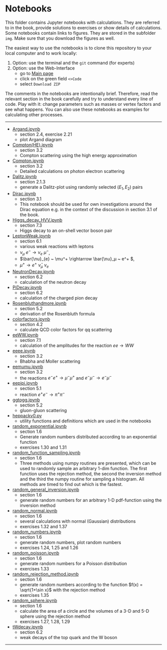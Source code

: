 # Notebooks

This folder contains Jupyter notebooks with calculations. 
They are referred to in the book, provide solutions to exercises or 
show details of calculations.    
Some notebooks contain links to figures. 
They are stored in the subfolder `img`.
Make sure that you download the figures as well.  

The easiest way to use the notebooks is to clone this repository to your local computer 
and to work locally:
1. Option: use the terminal and the `git` command (for experts)
2. Option: use the Web-Interface 
    - go to [Main page](https://github.com/BuchEPP/Buch/tree/main)
    - click on the green field `<>Code`
    - select `Download ZIP`

The comments in the notebooks are intentionally brief.  Therefore, read the relevant section in the book carefully and try to understand every line of code.  Play with it: change parameters such as masses or vertex factors and see what happens. You can also use these notebooks as examples for calculating other processes.   

----
- [Argand.ipynb](./Argand.ipynb)
    - section 2.4, exercise 2.21
    - plot Argand diagram
- [Compton(HE).ipynb](./Compton(HE).ipynb) 
    - section 3.2 
    - Compton scattering using the high energy approximation
- [Compton.ipynb](./Compton.ipynb) 
    - section 3.2 
    - Detailed calculations on photon electron scattering
- [Dalitz.ipynb](./Dalitz.ipynb) 
    - section 2.1.3
    - generate a Dalitz-plot using randomly selected $(E_1, E_2)$ pairs
- [Dirac.ipynb](./Dirac.ipynb)
    - section 3.1 
    - This notebook should be used for own investigations around the Dirac equation e.g. in the context of the discussion in section 3.1 of the book.
- [Higgs_decay_HVV.ipynb](./Higgs_decay_HVV.ipynb) 
    - section 7.3 
    - Higgs decay to an on-shell vector boson pair
- [LeptonWeak.ipynb](./LeptonWeak.ipynb) 
    - section 6.1 
    - various weak reactions with leptons
    - $\nu_\mu ~ e^-\rightarrow \nu_e ~ \mu^-$,  
    - $\bar{\nu}_{e} ~ \mu^+ \rightarrow \bar{\nu}_μ ~ e^+ $,  
    - $\mu^+\rightarrow e^+ ~\bar{\nu}_\mu ~ \nu_e$
- [NeutronDecay.ipynb](./NeutronDecay.ipynb) 
    - section 6.2 
    - calculation of the neutron decay 
- [PiDecay.ipynb](./PiDecay.ipynb) 
    - section 6.2 
    - calculation of the charged pion decay 
- [Rosenbluthandmore.ipynb](./Rosenbluthandmore.ipynb) 
    - section 5.2 
    - derivation of the Rosenbluth formula
- [colorfactors.ipynb](./colorfactors.ipynb)
    - section 4.2 
    - calculate QCD color factors for qq scattering
- [eeWW.ipynb](./eeWW.ipynb)  
    - section 7.1 
    - calculation of the amplitudes for the reaction $ee \to WW$
- [eeee.ipynb](./eeee.ipynb) 
    - section 3.2 
    - Bhabha and Moller scattering
- [eemumu.ipynb](./eemumu.ipynb) 
    - section 3.2 
    - the reactions $e^- e^+ \to \mu^- \mu^+$ and $e^- \mu^- \to e^- \mu^-$
- [eepipi.ipynb](./eepipi.ipynb) 
    - section 5.1 
    - reaction $e^+ e^- \to \pi^+ \pi^-$
- [ggtogg.ipynb](./ggtogg.ipynb) 
    - section 5.2 
    - gluon-gluon scattering
- [heppackv0.py](./heppackv0.py) 
    - utility functions and definitions which are used in the notebooks 
- [random_exponential.ipynb](./random_exponential.ipynb) 
    - section 1.6
    - Generate random numbers distributed according to an exponential function
    - exercises 1.30 and 1.31 
- [random_function_sampling.ipynb](./random_function_sampling.ipynb) 
    - section 1.6
    - Three methods using numpy routines are presented, which can be used to randomly sample an arbitrary 1-dim function. The first function uses the rejection method, the second the inversion method and the third the numpy routine for sampling a histogram. All methods are timed to find out which is the fastest. 
- [random_general_inversion.ipynb](./random_general_inversion.ipynb) 
    - section 1.6
    - generate random numbers for an arbitrary 1-D pdf-function using the inversion method
- [random_normal.ipynb](./random_normal.ipynb) 
    - section 1.6
    - several calculations with normal (Gaussian) distributions
    - exercises 1.32 and 1.37 
- [random_numbers.ipynb](./random_numbers.ipynb) 
    - section 1.6
    - generate random  numbers,  plot random numbers
    - exercises 1.24, 1.25 and 1.26
- [random_poisson.ipynb](./random_poisson.ipynb) 
    - section 1.6
    - generate random numbers for a Poisson distribution
    - exercises 1.33
- [random_rejection_method.ipynb](./random_rejection_method.ipynb) 
    - section 1.6
    - generate random numbers according to the function $f(x) = \sqrt{1+\sin x}$ with the rejection method
    - exercises 1.35
- [random_sphere.ipynb](./random_sphere.ipynb) 
    - section 1.6
    - calculate the area of a circle and the volumes of a 3-D and 5-D sphere using the rejection method
    - exercises 1.27, 1.28, 1.29
- [tWdecay.ipynb](./tWdecay.ipynb) 
    - section 6.2 
    - weak decays of the top quark and the W boson
----
